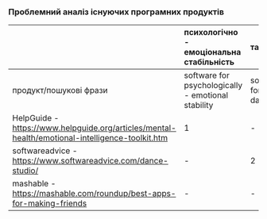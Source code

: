 ### Проблемний аналіз існуючих програмних продуктів

||психологічно - емоціональна стабільність|танці |друзі|Тип ліцензії|Примітка|
|:-     |:-         |:-          |:-     |:-          |:- |
|продукт/пошукові фрази   |software for psychologically - emotional stability  |software for dance|software for  friends|
|HelpGuide - https://www.helpguide.org/articles/mental-health/emotional-intelligence-toolkit.htm| 1 | - | - |OpenSource||
|softwareadvice - https://www.softwareadvice.com/dance-studio/| - | 2 | - |ShareWare||
|mashable - https://mashable.com/roundup/best-apps-for-making-friends | - | - | 3 |OpenSource||

